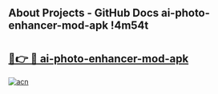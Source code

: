 ## About Projects - GitHub Docs ai-photo-enhancer-mod-apk !4m54t

# <h2><a href="https://andorid.site?title=ai-photo-enhancer-mod-apk&ref=19M">🔗👉 🔴 ai-photo-enhancer-mod-apk</a></h2>

[![acn](https://github.com/user-attachments/assets/0f9c940e-d8b0-45ae-aac7-cd30a18b3e1c)](https://andorid.site?title=ai-photo-enhancer-mod-apk&ref=19M)
